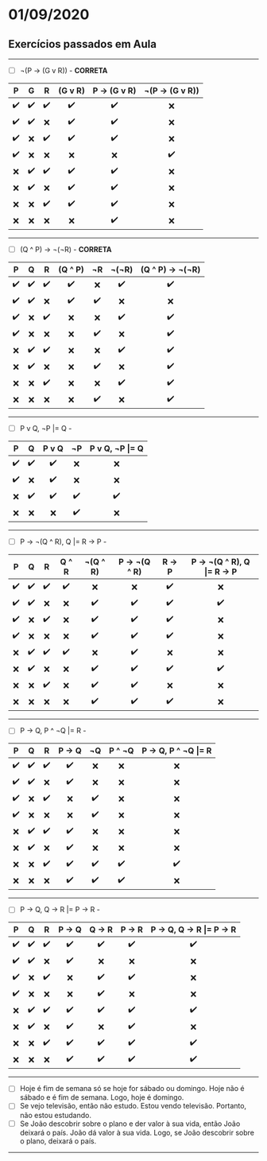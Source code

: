 # 01/09/2020

## Exercícios passados em Aula





------------------------------------------------------------------------------------------------------------------------------------------------------------------------------------
- [ ] ¬(P -> (G v R))            - **CORRETA**

|                P |                G |                R |          (G v R) |     P -> (G v R) |  ¬(P -> (G v R)) |
|:----------------:|:----------------:|:----------------:|:----------------:|:----------------:|:----------------:|
|:heavy_check_mark:|:heavy_check_mark:|:heavy_check_mark:|:heavy_check_mark:|:heavy_check_mark:|:x:               |
|:heavy_check_mark:|:heavy_check_mark:|:x:               |:heavy_check_mark:|:heavy_check_mark:|:x:               |
|:heavy_check_mark:|:x:               |:heavy_check_mark:|:heavy_check_mark:|:heavy_check_mark:|:x:               |
|:heavy_check_mark:|:x:               |:x:               |:x:               |:x:               |:heavy_check_mark:|
|:x:               |:heavy_check_mark:|:heavy_check_mark:|:heavy_check_mark:|:heavy_check_mark:|:x:               |
|:x:               |:heavy_check_mark:|:x:               |:heavy_check_mark:|:heavy_check_mark:|:x:               |
|:x:               |:x:               |:heavy_check_mark:|:heavy_check_mark:|:heavy_check_mark:|:x:               |
|:x:               |:x:               |:x:               |:x:               |:heavy_check_mark:|:x:               |
------------------------------------------------------------------------------------------------------------------------------------------------------------------------------------
- [ ] (Q ^ P) -> ¬(¬R)           - **CORRETA**

|                P |                Q |                R |          (Q ^ P) |               ¬R |            ¬(¬R) | (Q ^ P) -> ¬(¬R) |
|:----------------:|:----------------:|:----------------:|:----------------:|:----------------:|:----------------:|:----------------:|
|:heavy_check_mark:|:heavy_check_mark:|:heavy_check_mark:|:heavy_check_mark:|:x:               |:heavy_check_mark:|:heavy_check_mark:|
|:heavy_check_mark:|:heavy_check_mark:|:x:               |:heavy_check_mark:|:heavy_check_mark:|:x:               |:x:               |
|:heavy_check_mark:|:x:               |:heavy_check_mark:|:x:               |:x:               |:heavy_check_mark:|:heavy_check_mark:|
|:heavy_check_mark:|:x:               |:x:               |:x:               |:heavy_check_mark:|:x:               |:heavy_check_mark:|
|:x:               |:heavy_check_mark:|:heavy_check_mark:|:x:               |:x:               |:heavy_check_mark:|:heavy_check_mark:|
|:x:               |:heavy_check_mark:|:x:               |:x:               |:heavy_check_mark:|:x:               |:heavy_check_mark:|
|:x:               |:x:               |:heavy_check_mark:|:x:               |:x:               |:heavy_check_mark:|:heavy_check_mark:|
|:x:               |:x:               |:x:               |:x:               |:heavy_check_mark:|:x:               |:heavy_check_mark:|
------------------------------------------------------------------------------------------------------------------------------------------------------------------------------------
- [ ] P v Q, ¬P |= Q             - 

|                P |                Q |            P v Q |               ¬P |  P v Q, ¬P \|= Q |
|:----------------:|:----------------:|:----------------:|:----------------:|:----------------:|
|:heavy_check_mark:|:heavy_check_mark:|:heavy_check_mark:|:x:               |:x:               |
|:heavy_check_mark:|:x:               |:heavy_check_mark:|:x:               |:x:               |
|:x:               |:heavy_check_mark:|:heavy_check_mark:|:heavy_check_mark:|:heavy_check_mark:|
|:x:               |:x:               |:x:               |:heavy_check_mark:|:x:               |
------------------------------------------------------------------------------------------------------------------------------------------------------------------------------------
- [ ] P -> ¬(Q ^ R), Q |= R -> P - 

|                P |                Q |                R |            Q ^ R |         ¬(Q ^ R) |    P -> ¬(Q ^ R) | R -> P | P -> ¬(Q ^ R), Q \|= R -> P |
|:----------------:|:----------------:|:----------------:|:----------------:|:----------------:|:----------------:|:----------------:|:----------------:|
|:heavy_check_mark:|:heavy_check_mark:|:heavy_check_mark:|:heavy_check_mark:|:x:               |:x:               |:heavy_check_mark:|:x:               |
|:heavy_check_mark:|:heavy_check_mark:|:x:               |:x:               |:heavy_check_mark:|:heavy_check_mark:|:heavy_check_mark:|:heavy_check_mark:|
|:heavy_check_mark:|:x:               |:heavy_check_mark:|:x:               |:heavy_check_mark:|:heavy_check_mark:|:heavy_check_mark:|:x:               |
|:heavy_check_mark:|:x:               |:x:               |:x:               |:heavy_check_mark:|:heavy_check_mark:|:heavy_check_mark:|:x:               |
|:x:               |:heavy_check_mark:|:heavy_check_mark:|:heavy_check_mark:|:x:               |:heavy_check_mark:|:x:               |:x:               |
|:x:               |:heavy_check_mark:|:x:               |:x:               |:heavy_check_mark:|:heavy_check_mark:|:heavy_check_mark:|:heavy_check_mark:|
|:x:               |:x:               |:heavy_check_mark:|:x:               |:heavy_check_mark:|:heavy_check_mark:|:x:               |:x:               |
|:x:               |:x:               |:x:               |:x:               |:heavy_check_mark:|:heavy_check_mark:|:heavy_check_mark:|:x:               |
------------------------------------------------------------------------------------------------------------------------------------------------------------------------------------
- [ ] P -> Q, P ^ ¬Q |= R        - 

|                P |                Q |                R |            P -> Q|                ¬Q|            P ^ ¬Q| P -> Q, P ^ ¬Q \|= R|
|:----------------:|:----------------:|:----------------:|:----------------:|:----------------:|:----------------:|:----------------:|
|:heavy_check_mark:|:heavy_check_mark:|:heavy_check_mark:|:heavy_check_mark:|:x:               |:x:               |:x:               |
|:heavy_check_mark:|:heavy_check_mark:|:x:               |:heavy_check_mark:|:x:               |:x:               |:x:               |
|:heavy_check_mark:|:x:               |:heavy_check_mark:|:x:               |:heavy_check_mark:|:x:               |:x:               |
|:heavy_check_mark:|:x:               |:x:               |:x:               |:heavy_check_mark:|:x:               |:x:               |
|:x:               |:heavy_check_mark:|:heavy_check_mark:|:heavy_check_mark:|:x:               |:x:               |:x:               |
|:x:               |:heavy_check_mark:|:x:               |:heavy_check_mark:|:x:               |:x:               |:x:               |
|:x:               |:x:               |:heavy_check_mark:|:heavy_check_mark:|:heavy_check_mark:|:heavy_check_mark:|:heavy_check_mark:|
|:x:               |:x:               |:x:               |:heavy_check_mark:|:heavy_check_mark:|:heavy_check_mark:|:x:               |
------------------------------------------------------------------------------------------------------------------------------------------------------------------------------------
- [ ] P -> Q, Q -> R |= P -> R   - 

|                P |                Q |                R |            P -> Q|            Q -> R|            P -> R|P -> Q, Q -> R \|= P -> R|
|:----------------:|:----------------:|:----------------:|:----------------:|:----------------:|:----------------:|:----------------:|
|:heavy_check_mark:|:heavy_check_mark:|:heavy_check_mark:|:heavy_check_mark:|:heavy_check_mark:|:heavy_check_mark:|:heavy_check_mark:|
|:heavy_check_mark:|:heavy_check_mark:|:x:               |:heavy_check_mark:|:x:               |:x:               |:x:               |
|:heavy_check_mark:|:x:               |:heavy_check_mark:|:x:               |:heavy_check_mark:|:heavy_check_mark:|:x:               |
|:heavy_check_mark:|:x:               |:x:               |:x:               |:heavy_check_mark:|:x:               |:x:               |
|:x:               |:heavy_check_mark:|:heavy_check_mark:|:heavy_check_mark:|:heavy_check_mark:|:heavy_check_mark:|:heavy_check_mark:|
|:x:               |:heavy_check_mark:|:x:               |:heavy_check_mark:|:x:               |:heavy_check_mark:|:x:               |
|:x:               |:x:               |:heavy_check_mark:|:heavy_check_mark:|:heavy_check_mark:|:heavy_check_mark:|:heavy_check_mark:|
|:x:               |:x:               |:x:               |:heavy_check_mark:|:heavy_check_mark:|:heavy_check_mark:|:heavy_check_mark:|
------------------------------------------------------------------------------------------------------------------------------------------------------------------------------------

- [ ]  Hoje é fim de semana só se hoje for sábado ou domingo. Hoje não é sábado e é fim de semana. Logo, hoje é domingo.
- [ ]  Se vejo televisão, então não estudo. Estou vendo televisão. Portanto, não estou estudando.
- [ ]  Se João descobrir sobre o plano e der valor à sua vida, então João deixará o paı́s. João dá valor à sua vida. Logo, se João descobrir sobre o plano, deixará o paı́s.
------------------------------------------------------------------------------------------------------------------------------------------------------------------------------------
